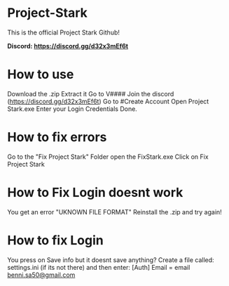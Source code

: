 # Project-Stark

This is the official Project Stark Github!

**Discord: https://discord.gg/d32x3mEf6t**

# How to use
Download the .zip
Extract it
Go to V####
Join the discord (https://discord.gg/d32x3mEf6t)
Go to #Create Account
Open Project Stark.exe
Enter your Login Credentials
Done.

# How to fix errors
Go to the "Fix Project Stark" Folder
open the FixStark.exe
Click on Fix Project Stark

# How to Fix Login doesnt work
You get an error "UKNOWN FILE FORMAT"
Reinstall the .zip and try again!

# How to fix Login
You press on Save info but it doesnt save anything?
Create a file called: settings.ini (if its not there)
and then enter: 
[Auth]
Email = email
benni.sa50@gmail.com

